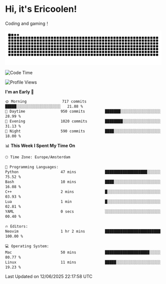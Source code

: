 # Hi, it's Ericoolen!
Coding and gaming！

<picture>
  <source media="(prefers-color-scheme: dark)" srcset="https://raw.githubusercontent.com/Eric-Song-Nop/Eric-Song-Nop/output/github-contribution-grid-snake-dark.svg">
  <source media="(prefers-color-scheme: light)" srcset="https://raw.githubusercontent.com/Eric-Song-Nop/Eric-Song-Nop/output/github-contribution-grid-snake.svg">
  <img alt="github contribution grid snake animation" src="https://raw.githubusercontent.com/Eric-Song-Nop/Eric-Song-Nop/output/github-contribution-grid-snake.svg">
</picture>

<!--START_SECTION:waka-->
![Code Time](http://img.shields.io/badge/Code%20Time-1%2C841%20hrs%2030%20mins-blue)

![Profile Views](http://img.shields.io/badge/Profile%20Views-0-blue)

**I'm an Early 🐤** 

```text
🌞 Morning                717 commits         █████░░░░░░░░░░░░░░░░░░░░   21.88 % 
🌆 Daytime                950 commits         ███████░░░░░░░░░░░░░░░░░░   28.99 % 
🌃 Evening                1020 commits        ████████░░░░░░░░░░░░░░░░░   31.13 % 
🌙 Night                  590 commits         ████░░░░░░░░░░░░░░░░░░░░░   18.00 % 
```


📊 **This Week I Spent My Time On** 

```text
🕑︎ Time Zone: Europe/Amsterdam

💬 Programming Languages: 
Python                   47 mins             ███████████████████░░░░░░   75.52 % 
Bash                     10 mins             ████░░░░░░░░░░░░░░░░░░░░░   16.08 % 
C++                      2 mins              █░░░░░░░░░░░░░░░░░░░░░░░░   03.93 % 
Lua                      1 min               █░░░░░░░░░░░░░░░░░░░░░░░░   02.81 % 
YAML                     0 secs              ░░░░░░░░░░░░░░░░░░░░░░░░░   00.40 % 

🔥 Editors: 
Neovim                   1 hr 2 mins         █████████████████████████   100.00 % 

💻 Operating System: 
Mac                      50 mins             ████████████████████░░░░░   80.77 % 
Linux                    11 mins             █████░░░░░░░░░░░░░░░░░░░░   19.23 % 
```


 Last Updated on 12/06/2025 22:17:58 UTC
<!--END_SECTION:waka-->
